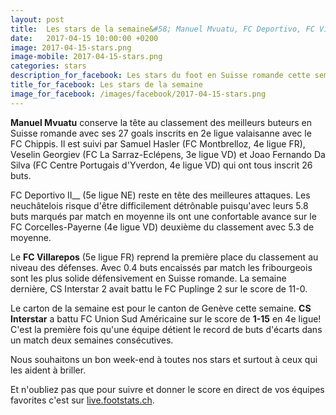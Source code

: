 ```yaml
---
layout: post
title:  Les stars de la semaine&#58; Manuel Mvuatu, FC Deportivo, FC Villarepos et CS Interstar
date:   2017-04-15 10:00:00 +0200
image: 2017-04-15-stars.png
image-mobile: 2017-04-15-stars.png
categories: stars
description_for_facebook: Les stars du foot en Suisse romande cette semaine&#58; Manuel Mvuatu, FC Deportivo, FC Villarepos et CS Interstar.
title_for_facebook: Les stars de la semaine
image_for_facebook: /images/facebook/2017-04-15-stars.png
---
```

__Manuel Mvuatu__ conserve la tête au classement des meilleurs buteurs en Suisse romande avec ses 27 goals inscrits en 2e ligue valaisanne avec le FC Chippis. Il est suivi par Samuel Hasler (FC Montbrelloz, 4e ligue FR), Veselin Georgiev (FC La Sarraz-Eclépens, 3e ligue VD) et Joao Fernando Da Silva (FC Centre Portugais d'Yverdon, 4e ligue VD) qui ont tous inscrit 26 buts.

FC Deportivo II__ (5e ligue NE) reste en tête des meilleures attaques. Les neuchâtelois risque d'être difficilement détrônable puisqu'avec leurs 5.8 buts marqués par match en moyenne ils ont une confortable avance sur le FC Corcelles-Payerne (4e ligue VD) deuxième du classement avec 5.3 de moyenne.

Le __FC Villarepos__ (5e ligue FR) reprend la première place du classement au niveau des défenses. Avec 0.4 buts encaissés par match les fribourgeois sont les plus solide défensivement en Suisse romande. La semaine dernière, CS Interstar 2 avait battu le FC Puplinge 2 sur le score de 11-0.

Le carton de la semaine est pour le canton de Genève cette semaine. __CS Interstar__ a battu FC Union Sud Américaine sur le score de __1-15__ en 4e ligue! C'est la première fois qu'une équipe détient le record de buts d'écarts dans un match deux semaines consécutives.

Nous souhaitons un bon week-end à toutes nos stars et surtout à ceux qui les aident à briller.

Et n'oubliez pas que pour suivre et donner le score en direct de vos équipes favorites c'est sur <a href='http://live.footstats.ch'>live.footstats.ch</a>.